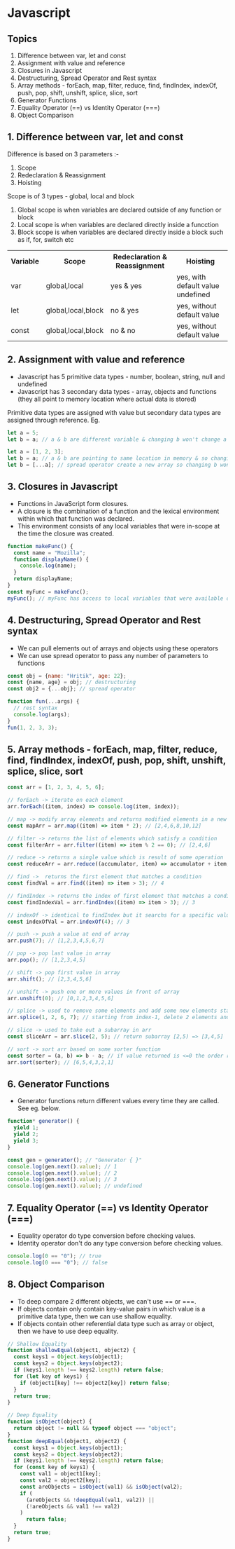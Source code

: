 # Javascript

## Topics

1. Difference between var, let and const
2. Assignment with value and reference
3. Closures in Javascript
4. Destructuring, Spread Operator and Rest syntax
5. Array methods - forEach, map, filter, reduce, find, findIndex, indexOf, push, pop, shift, unshift, splice, slice, sort
6. Generator Functions
7. Equality Operator (==) vs Identity Operator (===)
8. Object Comparison

## 1. Difference between var, let and const

Difference is based on 3 parameters :-

1. Scope
2. Redeclaration & Reassignment
3. Hoisting

Scope is of 3 types - global, local and block

1. Global scope is when variables are declared outside of any function or block
2. Local scope is when variables are declared directly inside a funcction
3. Block scope is when variables are declared directly inside a block such as if, for, switch etc

<table>
  <tr>
    <th>Variable</th>
    <th>Scope</th>
    <th>Redeclaration & Reassignment</th>
    <th>Hoisting</th>
  </tr>
  <tr>
    <td>var</td>
    <td>global,local</td>
    <td>yes & yes</td>
    <td>yes, with default value undefined</td>
  </tr>
  <tr>
    <td>let</td>
    <td>global,local,block</td>
    <td>no & yes</td>
    <td>yes, without default value</td>
  </tr>
  <tr>
    <td>const</td>
    <td>global,local,block</td>
    <td>no & no</td>
    <td>yes, without default value</td>
  </tr>
</table>

## 2. Assignment with value and reference

- Javascript has 5 primitive data types - number, boolean, string, null and undefined
- Javascript has 3 secondary data types - array, objects and functions (they all point to memory location where actual data is stored)

Primitive data types are assigned with value but secondary data types are assigned through reference.
Eg.

```js
let a = 5;
let b = a; // a & b are different variable & changing b won't change a

let a = [1, 2, 3];
let b = a; // a & b are pointing to same location in memory & so changing b will change a
let b = [...a]; // spread operator create a new array so changing b won't a
```

## 3. Closures in Javascript

- Functions in JavaScript form closures.
- A closure is the combination of a function and the lexical environment within which that function was declared.
- This environment consists of any local variables that were in-scope at the time the closure was created.

```js
function makeFunc() {
  const name = "Mozilla";
  function displayName() {
    console.log(name);
  }
  return displayName;
}
const myFunc = makeFunc();
myFunc(); // myFunc has access to local variables that were available during its creations
```

## 4. Destructuring, Spread Operator and Rest syntax

- We can pull elements out of arrays and objects using these operators
- We can use spread operator to pass any number of parameters to functions

```js
const obj = {name: "Hritik", age: 22};
const {name, age} = obj; // destructuring
const obj2 = {...obj}; // spread operator

function fun(...args) {
  // rest syntax
  console.log(args);
}
fun(1, 2, 3, 3);
```

## 5. Array methods - forEach, map, filter, reduce, find, findIndex, indexOf, push, pop, shift, unshift, splice, slice, sort

```js
const arr = [1, 2, 3, 4, 5, 6];

// forEach -> iterate on each element
arr.forEach((item, index) => console.log(item, index));

// map -> modify array elements and returns modified elements in a new array
const mapArr = arr.map((item) => item * 2); // [2,4,6,8,10,12]

// filter -> returns the list of elements which satisfy a condition
const filterArr = arr.filter((item) => item % 2 == 0); // [2,4,6]

// reduce -> returns a single value which is result of some operation
const reduceArr = arr.reduce((accumulator, item) => accumulator + item, 0); // 21

// find ->  returns the first element that matches a condition
const findVal = arr.find((item) => item > 3); // 4

// findIndex -> returns the index of first element that matches a condition
const findIndexVal = arr.findIndex((item) => item > 3); // 3

// indexOf -> identical to findIndex but it searchs for a specific value rather than a condition
const indexOfVal = arr.indexOf(4); // 3

// push -> push a value at end of array
arr.push(7); // [1,2,3,4,5,6,7]

// pop -> pop last value in array
arr.pop(); // [1,2,3,4,5]

// shift -> pop first value in array
arr.shift(); // [2,3,4,5,6]

// unshift -> push one or more values in front of array
arr.unshift(0); // [0,1,2,3,4,5,6]

// splice -> used to remove some elements and add some new elements starting from an index
arr.splice(1, 2, 6, 7); // starting from index-1, delete 2 elements and add elements 6 & 7 => [1,6,7,4,5,6]

// slice -> used to take out a subarray in arr
const sliceArr = arr.slice(2, 5); // return subarray [2,5) => [3,4,5]

// sort -> sort arr based on some sorter function
const sorter = (a, b) => b - a; // if value returned is <=0 the order remain same i.e. a then b otherwise the order is reversed
arr.sort(sorter); // [6,5,4,3,2,1]
```

## 6. Generator Functions

- Generator functions return different values every time they are called. See eg. below.

```js
function* generator() {
  yield 1;
  yield 2;
  yield 3;
}

const gen = generator(); // "Generator { }"
console.log(gen.next().value); // 1
console.log(gen.next().value); // 2
console.log(gen.next().value); // 3
console.log(gen.next().value); // undefined
```

## 7. Equality Operator (==) vs Identity Operator (===)

- Equality operator do type conversion before checking values.
- Identity operator don't do any type conversion before checking values.

```js
console.log(0 == "0"); // true
console.log(0 === "0"); // false
```

## 8. Object Comparison

- To deep compare 2 different objects, we can't use == or ===.
- If objects contain only contain key-value pairs in which value is a primitive data type, then we can use shallow equality.
- If objects contain other referential data type such as array or object, then we have to use deep equality.

```js
// Shallow Equality
function shallowEqual(object1, object2) {
  const keys1 = Object.keys(object1);
  const keys2 = Object.keys(object2);
  if (keys1.length !== keys2.length) return false;
  for (let key of keys1) {
    if (object1[key] !== object2[key]) return false;
  }
  return true;
}

// Deep Equality
function isObject(object) {
  return object != null && typeof object === "object";
}
function deepEqual(object1, object2) {
  const keys1 = Object.keys(object1);
  const keys2 = Object.keys(object2);
  if (keys1.length !== keys2.length) return false;
  for (const key of keys1) {
    const val1 = object1[key];
    const val2 = object2[key];
    const areObjects = isObject(val1) && isObject(val2);
    if (
      (areObjects && !deepEqual(val1, val2)) ||
      (!areObjects && val1 !== val2)
    )
      return false;
  }
  return true;
}
```
